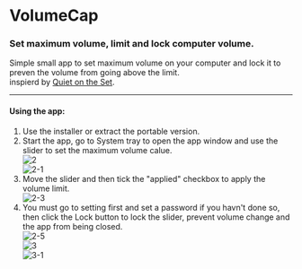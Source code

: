 # VolumeCap
### Set maximum volume, limit and lock computer volume. ###   

Simple small app to set maximum volume on your computer and lock it to preven the volume from going above the limit.  
inspierd by [Quiet on the Set](https://github.com/troylar/quiet-on-the-set).

-----------------------------------------------------

#### Using the app: ####   
1. Use the installer or extract the portable version.  
2. Start the app, go to System tray to open the app window and use the slider to set the maximum volume calue.  
  ![2](https://user-images.githubusercontent.com/84857881/170141211-a162b2e5-bade-47d8-b747-0afc4449c6d5.png)    
![2-1](https://user-images.githubusercontent.com/84857881/170141594-7ef697a3-c76a-453c-a257-81dd8d3adc20.png)  
3. Move the slider and then tick the "applied" checkbox to apply the volume limit.  
  ![2-3](https://user-images.githubusercontent.com/84857881/170141576-f95b41a3-648f-49c3-81a3-b626ea00041f.png)  
4. You must go to setting first and set a password if you havn't done so, then click the Lock button to lock the slider, prevent volume change and the app from being closed.   
  ![2-5](https://user-images.githubusercontent.com/84857881/170141761-36e94598-8990-4242-91b0-9c8e8eb255c8.png)    
  ![3](https://user-images.githubusercontent.com/84857881/170142973-098521a0-a734-425d-8bd4-b194d6c1cd25.png)   
  ![3-1](https://user-images.githubusercontent.com/84857881/170143035-a0d97e25-1b43-4d62-9a18-ddf90e622704.png)


